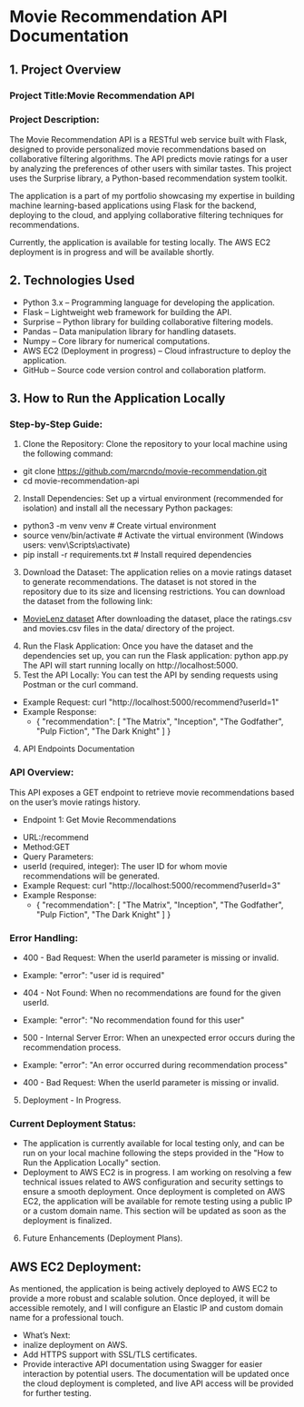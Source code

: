 # Movie Recommendation API Documentation

## 1. Project Overview
 ### Project Title:Movie Recommendation API
 ### Project Description:
The Movie Recommendation API is a RESTful web service built with Flask, designed to provide personalized movie recommendations based on collaborative filtering algorithms. The API predicts movie ratings for a user by analyzing the preferences of other users with similar tastes. This project uses the Surprise library, a Python-based recommendation system toolkit.

The application is a part of my portfolio showcasing my expertise in building machine learning-based applications using Flask for the backend, deploying to the cloud, and applying collaborative filtering techniques for recommendations.

Currently, the application is available for testing locally. The AWS EC2 deployment is in progress and will be available shortly.

## 2. Technologies Used
 * Python 3.x – Programming language for developing the application.
 * Flask – Lightweight web framework for building the API.
 * Surprise – Python library for building collaborative filtering models.
 * Pandas – Data manipulation library for handling datasets.
 * Numpy – Core library for numerical computations.
 * AWS EC2 (Deployment in progress) – Cloud infrastructure to deploy the application.
 * GitHub – Source code version control and collaboration platform.

## 3. How to Run the Application Locally
 ### Step-by-Step Guide:
 1. Clone the Repository: Clone the repository to your local machine using the following command:
  * git clone https://github.com/marcndo/movie-recommendation.git
  * cd movie-recommendation-api
2. Install Dependencies: Set up a virtual environment (recommended for isolation) and install all the necessary Python packages:
 * python3 -m venv venv  # Create virtual environment
 * source venv/bin/activate  # Activate the virtual environment (Windows users: venv\Scripts\activate)
 * pip install -r requirements.txt  # Install required dependencies
3. Download the Dataset: The application relies on a movie ratings dataset to generate recommendations. The dataset is not stored in the repository due to its size and licensing restrictions. You can download the dataset from the following link:
 * [MovieLenz dataset](https://www.kaggle.com/datasets/grouplens/movielens-20m-dataset)
After downloading the dataset, place the ratings.csv and movies.csv files in the data/ directory of the project.
4. Run the Flask Application: Once you have the dataset and the dependencies set up, you can run the Flask application:
python app.py
The API will start running locally on http://localhost:5000.
5. Test the API Locally: You can test the API by sending requests using Postman or the curl command.
 * Example Request:
  curl "http://localhost:5000/recommend?userId=1"
 * Example Response:
   - {
     "recommendation": [
         "The Matrix",
         "Inception",
         "The Godfather",
         "Pulp Fiction",
         "The Dark Knight"
     ]
  }
4. API Endpoints Documentation
 ### API Overview:
This API exposes a GET endpoint to retrieve movie recommendations based on the user’s movie ratings history.
 - Endpoint 1: Get Movie Recommendations
  * URL:/recommend
  * Method:GET
  * Query Parameters:
   * userId (required, integer): The user ID for whom movie recommendations will be generated.
   * Example Request:
    curl "http://localhost:5000/recommend?userId=3"
   * Example Response:
     - {
     "recommendation": [
         "The Matrix",
         "Inception",
         "The Godfather",
         "Pulp Fiction",
         "The Dark Knight"
     ]
  }
 ### Error Handling:
  * 400 - Bad Request: When the userId parameter is missing or invalid.
   * Example: "error": "user id is required"
  * 404 - Not Found: When no recommendations are found for the given userId.
   * Example: "error": "No recommendation found for this user"
 * 500 - Internal Server Error: When an unexpected error occurs during the recommendation process.
  * Example: "error": "An error occurred during recommendation process"

* 400 - Bad Request: When the userId parameter is missing or invalid.
5. Deployment - In Progress.
 ### Current Deployment Status:
  * The application is currently available for local testing only, and can be run on your local machine following the steps provided in the "How to Run the Application Locally" section.
  * Deployment to AWS EC2 is in progress. I am working on resolving a few technical issues related to AWS configuration and security settings to ensure a smooth deployment.
Once deployment is completed on AWS EC2, the application will be available for remote testing using a public IP or a custom domain name. This section will be updated as soon as the deployment is finalized.
6. Future Enhancements (Deployment Plans).
 ## AWS EC2 Deployment:
 As mentioned, the application is being actively deployed to AWS EC2 to provide a more robust and scalable solution. Once deployed, it will be accessible remotely, and I will configure an Elastic IP and custom domain name for a professional touch.
  * What’s Next:
   * inalize deployment on AWS.
   * Add HTTPS support with SSL/TLS certificates.
   * Provide interactive API documentation using Swagger for easier interaction by potential users.
The documentation will be updated once the cloud deployment is completed, and  live API access will be provided for further testing.


